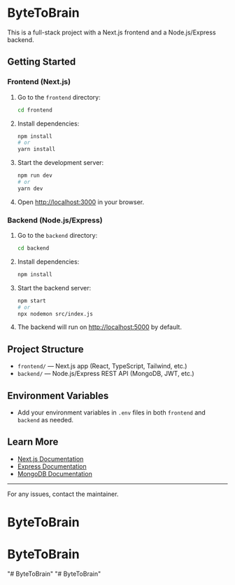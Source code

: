 # ByteToBrain

This is a full-stack project with a Next.js frontend and a Node.js/Express backend.

## Getting Started

### Frontend (Next.js)

1. Go to the `frontend` directory:
   ```bash
   cd frontend
   ```
2. Install dependencies:
   ```bash
   npm install
   # or
   yarn install
   ```
3. Start the development server:
   ```bash
   npm run dev
   # or
   yarn dev
   ```
4. Open [http://localhost:3000](http://localhost:3000) in your browser.

### Backend (Node.js/Express)

1. Go to the `backend` directory:
   ```bash
   cd backend
   ```
2. Install dependencies:
   ```bash
   npm install
   ```
3. Start the backend server:
   ```bash
   npm start
   # or
   npx nodemon src/index.js
   ```
4. The backend will run on [http://localhost:5000](http://localhost:5000) by default.

## Project Structure

- `frontend/` — Next.js app (React, TypeScript, Tailwind, etc.)
- `backend/` — Node.js/Express REST API (MongoDB, JWT, etc.)

## Environment Variables

- Add your environment variables in `.env` files in both `frontend` and `backend` as needed.

## Learn More

- [Next.js Documentation](https://nextjs.org/docs)
- [Express Documentation](https://expressjs.com/)
- [MongoDB Documentation](https://www.mongodb.com/docs/)

---

For any issues, contact the maintainer.
# ByteToBrain
# ByteToBrain
"# ByteToBrain" 
"# ByteToBrain" 
